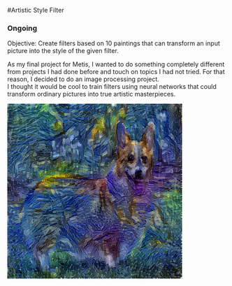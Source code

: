 #Artistic Style Filter
### Ongoing

Objective: Create filters based on 10 paintings that can transform an input picture into the style of the given filter.
  
As my final project for Metis, I wanted to do something completely different from projects I had done before and touch on topics I had not tried. For that reason, I decided to do an image processing project.   
I thought it would be cool to train filters using neural networks that could transform ordinary pictures into true artistic masterpieces.

![](./starry_dog.png)